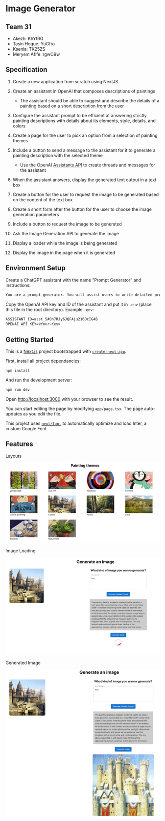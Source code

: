 # Image Generator

## Team 31

- Akezh: KhYtRG
- Tasin Hoque: YuGfro
- Ksenia: TK25ZS
- Meryem Afife: rgwO9w

## Specification

1. Create a new application from scratch using NextJS
2. Create an assistant in OpenAI that composes descriptions of paintings

   - The assistant should be able to suggest and describe the details of a painting based on a short description from the user

3. Configure the assistant prompt to be efficient at answering strictly painting descriptions with details about its elements, style, details, and colors
4. Create a page for the user to pick an option from a selection of painting themes
5. Include a button to send a message to the assistant for it to generate a painting description with the selected theme

   - Use the OpenAI [Assistants API](https://platform.openai.com/docs/assistants/overview) to create threads and messages for the assistant

6. When the assistant answers, display the generated text output in a text box
7. Create a button for the user to request the image to be generated based on the content of the text box
8. Create a short form after the button for the user to choose the image generation parameters
9. Include a button to request the image to be generated
10. Ask the Image Generation API to generate the image
11. Display a loader while the image is being generated
12. Display the image in the page when it is generated

## Environment Setup

Create a ChatGPT assistant with the name "Prompt Generator" and instructions:

```txt
You are a prompt generator. You will assist users to write detailed prompts for image generation purposes. The user will provide a short description of the painting they would like to generate. This description can include details such as the setting, objects, colors, mood, style, and any other specific elements they want to see in the painting. You will respond with a complete painting description. Your message must be less than 1000 characters. 
```

Copy the OpenAI API key and ID of the assistant and put it in `.env` (place this file in the root directory). Example `.env`:

```txt
ASSISTANT_ID=asst_5AOh7RJy6JQFAju216OcIG4B
OPENAI_API_KEY=<Your-Key>
```

## Getting Started

This is a [Next.js](https://nextjs.org/) project bootstrapped with [`create-next-app`](https://github.com/vercel/next.js/tree/canary/packages/create-next-app).

First, install all project dependancies:

```bash
npm install
```

And run the development server:

```bash
npm run dev
```

Open [http://localhost:3000](http://localhost:3000) with your browser to see the result.

You can start editing the page by modifying `app/page.tsx`. The page auto-updates as you edit the file.

This project uses [`next/font`](https://nextjs.org/docs/basic-features/font-optimization) to automatically optimize and load Inter, a custom Google Font.

## Features

Layouts

![Spinner](assets/home.png)

Image Loading

![Spinner](assets/spinner.png)

Generated Image

![Spinner](assets/generated.png)
